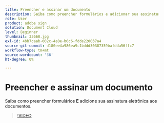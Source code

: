 ```yaml
---
title: Preencher e assinar um documento
description: Saiba como preencher formulários e adicionar sua assinatura eletrônica aos documentos
role: User
product: adobe sign
solution: Document Cloud
level: Beginner
thumbnail: 33660.jpg
exl-id: 4bb7caab-002c-4e8e-b0c6-fdde220037a4
source-git-commit: d180ee4a986ea9c1bddd30387359bafdda56ffc7
workflow-type: tm+mt
source-wordcount: '36'
ht-degree: 0%

---
```


# Preencher e assinar um documento

Saiba como preencher formulários **E** adicione sua assinatura eletrônica aos documentos.

>[!VIDEO](https://video.tv.adobe.com/v/33660?hidetitle=true)
